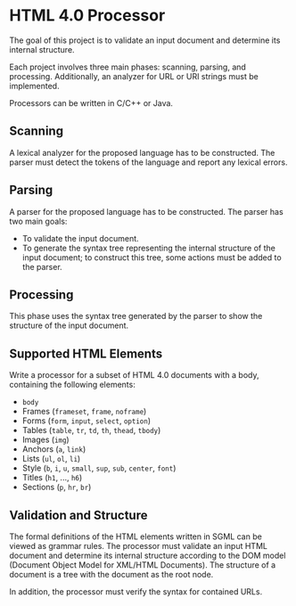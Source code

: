 # HTML 4.0 Processor

The goal of this project is to validate an input document and determine its internal structure.

Each project involves three main phases: scanning, parsing, and processing. Additionally, an analyzer for URL or URI strings must be implemented.

Processors can be written in C/C++ or Java.

## Scanning

A lexical analyzer for the proposed language has to be constructed. The parser must detect the tokens of the language and report any lexical errors.

## Parsing

A parser for the proposed language has to be constructed. The parser has two main goals:

*   To validate the input document.
*   To generate the syntax tree representing the internal structure of the input document; to construct this tree, some actions must be added to the parser.

## Processing

This phase uses the syntax tree generated by the parser to show the structure of the input document.

## Supported HTML Elements

Write a processor for a subset of HTML 4.0 documents with a body, containing the following elements:

*   `body`
*   Frames (`frameset`, `frame`, `noframe`)
*   Forms (`form`, `input`, `select`, `option`)
*   Tables (`table`, `tr`, `td`, `th`, `thead`, `tbody`)
*   Images (`img`)
*   Anchors (`a`, `link`)
*   Lists (`ul`, `ol`, `li`)
*   Style (`b`, `i`, `u`, `small`, `sup`, `sub`, `center`, `font`)
*   Titles (`h1`, ..., `h6`)
*   Sections (`p`, `hr`, `br`)

## Validation and Structure

The formal definitions of the HTML elements written in SGML can be viewed as grammar rules. The processor must validate an input HTML document and determine its internal structure according to the DOM model (Document Object Model for XML/HTML Documents). The structure of a document is a tree with the document as the root node.

In addition, the processor must verify the syntax for contained URLs.
